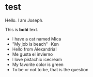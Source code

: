 # test

Hello. 
I am Joseph.

This is **bold** text. 

- I have a cat named Mica
- "My job is beach" -Ken
- Hello from Alexandria!
- Me gusta el invierno
- I love pistachio icecream
- My favorite color is green
- To be or not to be, that is the question
